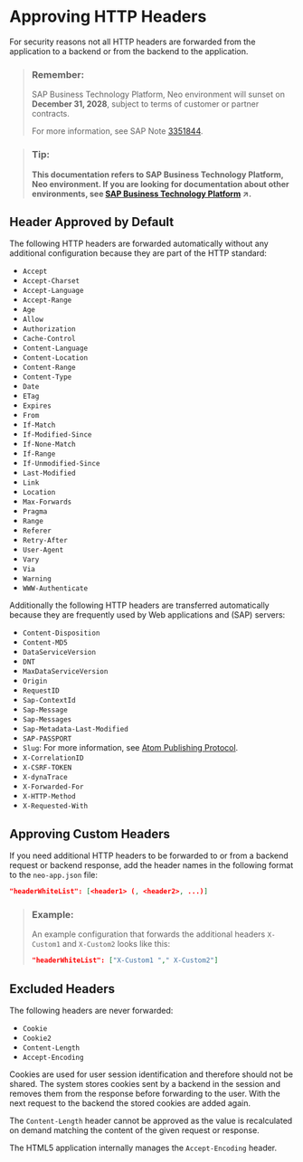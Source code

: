 <!-- loiodf89d9cd06a84905a3a4747f102c5b2c -->

# Approving HTTP Headers

For security reasons not all HTTP headers are forwarded from the application to a backend or from the backend to the application.

> ### Remember:  
> SAP Business Technology Platform, Neo environment will sunset on **December 31, 2028**, subject to terms of customer or partner contracts.
> 
> For more information, see SAP Note [3351844](https://me.sap.com/notes/3351844).

> ### Tip:  
> **This documentation refers to SAP Business Technology Platform, Neo environment. If you are looking for documentation about other environments, see [SAP Business Technology Platform](https://help.sap.com/viewer/65de2977205c403bbc107264b8eccf4b/Cloud/en-US/6a2c1ab5a31b4ed9a2ce17a5329e1dd8.html "SAP Business Technology Platform (SAP BTP) is an integrated offering comprised of the following technology portfolios: application development; process automation; integration; data, analytics, and enterprise planning; artificial intelligence. The platform offers users the ability to turn data into business value, compose end-to-end business processes, connect entire IT landscapes, and personalize, build and extend SAP applications. This reduces the overall total cost of ownership maintaining SAP landscapes and third-party software across end-to-end business processes.") :arrow_upper_right:.**



## Header Approved by Default

The following HTTP headers are forwarded automatically without any additional configuration because they are part of the HTTP standard:

-   `Accept`
-   `Accept-Charset`
-   `Accept-Language`
-   `Accept-Range`
-   `Age`
-   `Allow`
-   `Authorization`
-   `Cache-Control`
-   `Content-Language`
-   `Content-Location`
-   `Content-Range`
-   `Content-Type`
-   `Date`
-   `ETag`
-   `Expires`
-   `From`
-   `If-Match`
-   `If-Modified-Since`
-   `If-None-Match`
-   `If-Range`
-   `If-Unmodified-Since`
-   `Last-Modified`
-   `Link`
-   `Location`
-   `Max-Forwards`
-   `Pragma`
-   `Range`
-   `Referer`
-   `Retry-After`
-   `User-Agent`
-   `Vary`
-   `Via`
-   `Warning`
-   `WWW-Authenticate`



Additionally the following HTTP headers are transferred automatically because they are frequently used by Web applications and \(SAP\) servers:

-   `Content-Disposition`
-   `Content-MD5`
-   `DataServiceVersion`
-   `DNT`
-   `MaxDataServiceVersion`
-   `Origin`
-   `RequestID`
-   `Sap-ContextId`
-   `Sap-Message`
-   `Sap-Messages`
-   `Sap-Metadata-Last-Modified`
-   `SAP-PASSPORT`
-   `Slug`: For more information, see [Atom Publishing Protocol](https://tools.ietf.org/html/rfc5023#section-9.7).
-   `X-CorrelationID`
-   `X-CSRF-TOKEN`
-   `X-dynaTrace`
-   `X-Forwarded-For`
-   `X-HTTP-Method`
-   `X-Requested-With`



## Approving Custom Headers

If you need additional HTTP headers to be forwarded to or from a backend request or backend response, add the header names in the following format to the `neo-app.json` file:

```json
"headerWhiteList": [<header1> (, <header2>, ...)]
```

> ### Example:  
> An example configuration that forwards the additional headers `X-Custom1` and `X-Custom2` looks like this:
> 
> ```json
> "headerWhiteList": ["X-Custom1 "," X-Custom2"]
> ```



## Excluded Headers

The following headers are never forwarded:

-   `Cookie`
-   `Cookie2`
-   `Content-Length`
-   `Accept-Encoding`

Cookies are used for user session identification and therefore should not be shared. The system stores cookies sent by a backend in the session and removes them from the response before forwarding to the user. With the next request to the backend the stored cookies are added again.

The `Content-Length` header cannot be approved as the value is recalculated on demand matching the content of the given request or response.

The HTML5 application internally manages the `Accept-Encoding` header.

